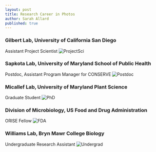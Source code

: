 ```yaml
---
layout: post
title: Research Career in Photos
author: Sarah Allard
published: true
---
```


### Gilbert Lab, University of California San Diego
Assistant Project Scientist
![ProjectSci]({{site.baseurl}}/images/gilbertlab_picstitch.jpg)

### Sapkota Lab, University of Maryland School of Public Health
Postdoc, Assistant Program Manager for CONSERVE
![Postdoc]({{site.baseurl}}/images/postdoc_picstitch.jpg)


### Micallef Lab, University of Maryland Plant Science
Graduate Student
![PhD]({{site.baseurl}}/images/phd_picstitch.jpg)


### Division of Microbiology, US Food and Drug Administration
ORISE Fellow
![FDA]({{site.baseurl}}/images/fda_picstitch.jpg)


### Williams Lab, Bryn Mawr College Biology
Undergraduate Research Assistant
![Undergrad]({{site.baseurl}}/images/williams_lab_picstitch.jpg)
